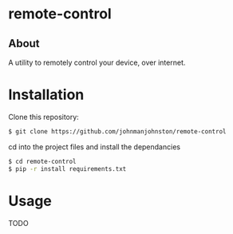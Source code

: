 # remote-control

## About
A utility to remotely control your device, over internet.

# Installation
Clone this repository:
```bash
$ git clone https://github.com/johnmanjohnston/remote-control
```

cd into the project files and install the dependancies
```bash
$ cd remote-control
$ pip -r install requirements.txt
```

# Usage
TODO